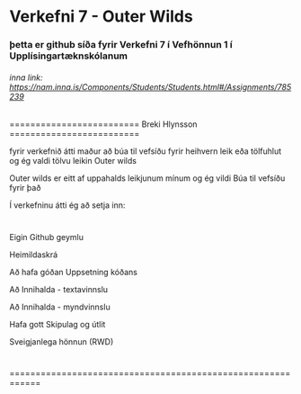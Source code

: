 # Verkefni 7 - Outer Wilds

### þetta er github síða fyrir Verkefni 7 í Vefhönnun 1 í Upplísingartæknskólanum 
###### inna link: https://nam.inna.is/Components/Students/Students.html#/Assignments/785239

========================= Breki Hlynsson =========================


fyrir verkefnið átti maður að búa til vefsíðu fyrir heihvern leik eða tölfuhlut og ég valdi tölvu leikin Outer wilds

Outer wilds er eitt af uppahalds leikjunum mínum og ég vildi Búa til vefsíðu fyrir það

Í verkefninu átti ég að setja inn:

#

  Eigin Github geymlu
  
  Heimildaskrá
  
  Að hafa góðan Uppsetning kóðans
  
  Að Innihalda - textavinnslu
  
  Að Innihalda - myndvinnslu
  
  Hafa gott Skipulag og útlit
  
  Sveigjanlega hönnun (RWD)

#

============================================================
